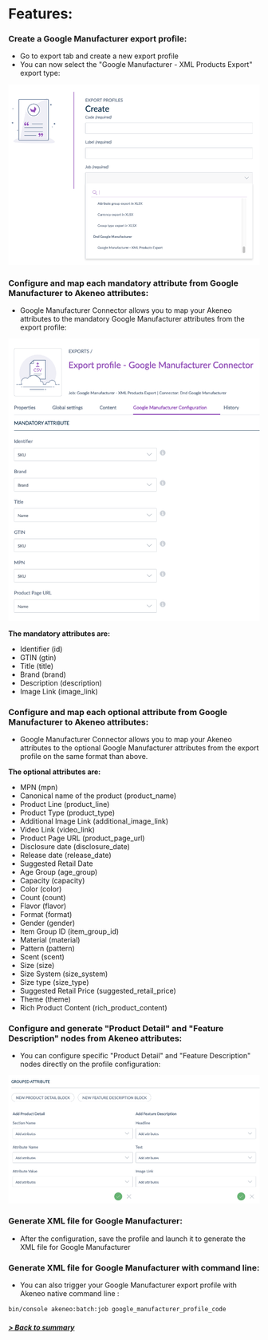 # Features:

### Create a Google Manufacturer export profile:

* Go to export tab and create a new export profile
* You can now select the "Google Manufacturer - XML Products Export" export type:

![Google Manufacturer Export Type](../img/google-manufacturer-export-type.png)

### Configure and map each mandatory attribute from Google Manufacturer to Akeneo attributes:

* Google Manufacturer Connector allows you to map your Akeneo attributes to the mandatory Google Manufacturer attributes from the export profile:

![Google Manufacturer Mandatory Attribute](../img/google-manufacturer-mandatory-attributes.png)

**The mandatory attributes are:**
* Identifier (id)
* GTIN (gtin)
* Title (title)
* Brand (brand)
* Description (description)
* Image Link (image_link)

### Configure and map each optional attribute from Google Manufacturer to Akeneo attributes:

* Google Manufacturer Connector allows you to map your Akeneo attributes to the optional Google Manufacturer attributes from the export profile on the same format than above.

**The optional attributes are:**
* MPN (mpn)
* Canonical name of the product (product_name)
* Product Line (product_line)
* Product Type (product_type)
* Additional Image Link (additional_image_link)
* Video Link (video_link)
* Product Page URL (product_page_url)
* Disclosure date (disclosure_date)
* Release date (release_date)
* Suggested Retail Date
* Age Group (age_group)
* Capacity (capacity)
* Color (color)
* Count (count)
* Flavor (flavor)
* Format (format)
* Gender (gender)
* Item Group ID (item_group_id)
* Material (material)
* Pattern (pattern)
* Scent (scent)
* Size (size)
* Size System (size_system)
* Size type (size_type)
* Suggested Retail Price (suggested_retail_price)
* Theme (theme)
* Rich Product Content (rich_product_content)

### Configure and generate "Product Detail" and "Feature Description" nodes from Akeneo attributes:

* You can configure specific "Product Detail" and "Feature Description" nodes directly on the profile configuration:

![Google Manufacturer Detail Feature](../img/google-manufacturer-detail-feature.png)

### Generate XML file for Google Manufacturer:

* After the configuration, save the profile and launch it to generate the XML file for Google Manufacturer

### Generate XML file for Google Manufacturer with command line:

* You can also trigger your Google Manufacturer export profile with Akeneo native command line : 
```bash
bin/console akeneo:batch:job google_manufacturer_profile_code
```

##### [> Back to summary](../summary.md)